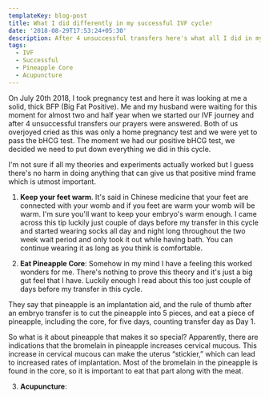 ```yaml
---
templateKey: blog-post
title: What I did differently in my successful IVF cycle!
date: '2018-08-29T17:53:24+05:30'
description: After 4 unsuccessful transfers here's what all I did in my successful cycle!!
tags:
  - IVF
  - Successful
  - Pineapple Core
  - Acupuncture
---
```

On July 20th 2018, I took pregnancy test and here it was looking at me a solid, thick BFP (Big Fat Positive). Me and my husband were waiting for this moment for almost two and half year when we started our IVF journey and after 4 unsuccessful transfers our prayers were answered. Both of us overjoyed cried as this was only a home pregnancy test and we were yet to pass the bHCG test. The moment we had our positive bHCG test, we decided we need to put down everything we did in this cycle. 



I'm not sure if all my theories and experiments actually worked but I guess there's no harm in doing anything that can give us that positive mind frame which is utmost important.



1. **Keep your feet warm**. It's said in Chinese medicine that your feet are connected with your womb and if you feet are warm your womb will be warm. I'm sure you'll want to keep your embryo's warm enough. I came across this tip luckily just couple of days before my transfer in this cycle and started wearing socks all day and night long throughout the two week wait period and only took it out while having bath. You can continue wearing it as long as you think is comfortable.



2. **Eat Pineapple Core**: Somehow in my mind I have a feeling this worked wonders for me. There's nothing to prove this theory and it's just a big gut feel that I have. Luckily enough I read about this too just couple of days before my transfer in this cycle. 

They say that pineapple is an implantation aid, and the rule of thumb after an embryo transfer is to cut the pineapple into 5 pieces, and eat a piece of pineapple, including the core, for five days, counting transfer day as Day 1.

So what is it about pineapple that makes it so special? Apparently, there are indications that the bromelain in pineapple increases cervical mucous. This increase in cervical mucous can make the uterus “stickier,” which can lead to increased rates of implantation. Most of the bromelain in the pineapple is found in the core, so it is important to eat that part along with the meat.



3. **Acupuncture**:
